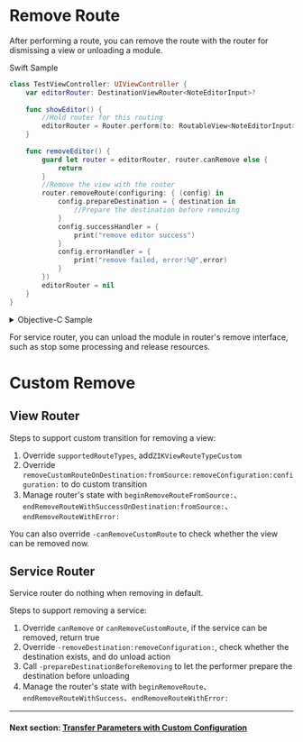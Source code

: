 # Remove Route

After performing a route, you can remove the route with the router for dismissing a view or unloading a module.

Swift Sample

```swift
class TestViewController: UIViewController {
    var editorRouter: DestinationViewRouter<NoteEditorInput>?
    
    func showEditor() {
        //Hold router for this routing
        editorRouter = Router.perform(to: RoutableView<NoteEditorInput>(), path: .push(from: self))
    }
    
    func removeEditor() {
        guard let router = editorRouter, router.canRemove else {
            return
        }
        //Remove the view with the router
        router.removeRoute(configuring: { (config) in
            config.prepareDestination = { destination in
                //Prepare the destination before removing
            }
            config.successHandler = {
                print("remove editor success")
            }
            config.errorHandler = {
                print("remove failed, error:%@",error)
            }
        })
        editorRouter = nil
    }
}
```

<details><summary>Objective-C Sample</summary>

```objectivec
@interface TestViewController()
@property (nonatomic, strong) ZIKViewRouter *editorRouter;
@end
@implementation TestViewController: UIViewController

- (void)showEditor {
  self.editorRouter = [ZIKRouterToView(NoteEditorInput) performPath:ZIKViewRoutePath.pushFrom(self)];
}

- (void)removeEditor {
  if ([self.editorRouter canRemove] == NO) {
      return;
  }
  [self.editorRouter removeRouteWithSuccessHandler:^{
      NSLog(@"remove editor success");
  } errorHandler:^(ZIKRouteAction routeAction, NSError *error) {
      NSLog(@"remove failed, error:%@",error);
  }];
  self.editorRouter = nil
}

@end
```

</details>

For service router, you can unload the module in router's remove interface, such as stop some processing and release resources.

# Custom Remove

## View Router

Steps to support custom transition for removing a view:

1. Override `supportedRouteTypes`, add`ZIKViewRouteTypeCustom`
2. Override `removeCustomRouteOnDestination:fromSource:removeConfiguration:configuration:` to do custom transition
3. Manage router's state with `beginRemoveRouteFromSource:`、`endRemoveRouteWithSuccessOnDestination:fromSource:`、`endRemoveRouteWithError:`

You can also override `-canRemoveCustomRoute` to check whether the view can be removed now.

## Service Router

Service router do nothing when removing in default.

Steps to support removing a service:

1. Override `canRemove` or `canRemoveCustomRoute`, if the service can be removed, return true
2. Override `-removeDestination:removeConfiguration:`, check whether the destination exists, and do unload action
3. Call `-prepareDestinationBeforeRemoving` to let the performer prepare the destination before unloading
4. Manage the router's state with `beginRemoveRoute`、`endRemoveRouteWithSuccess`、`endRemoveRouteWithError:`

---
#### Next section: [Transfer Parameters with Custom Configuration](CustomConfiguration.md)

